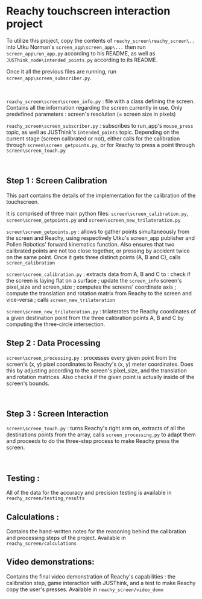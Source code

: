 # Reachy touchscreen interaction project

To utilize this project, copy the contents of `reachy_screen\reachy_screen\..` into Utku Norman's `screen_app\screen_app\...` then run ``screen_app\run_app.py`` according to his README, as well as ``JUSThink_node\intended_points.py`` according to its README. 

Once it all the previous files are running, run ``screen_app\screen_subscriber.py``.  

​	

`reachy_screen\screen\screen_info.py` : file with a class defining the screen. Contains all the information regarding the screen currently in use. Only predefined parameters : screen's resolution (= screen size in pixels)

`reachy_screen\screen_subscriber.py` : subscribes to run_app's `mouse_press` topic, as well as JUSThink's `intended_points` topic. Depending on the current stage (screen calibrated or not), either calls for the calibration through `screen\screen_getpoints.py`, or for Reachy to press a point through `screen\screen_touch.py` 

​	

##  Step 1 : Screen Calibration 

This part contains the details of the implementation for the calibration of the touchscreen. 

It is comprised of three main python files: `screen\screen_calibration.py`,  `screen\screen_getpoints.py` and `screen\screen_new_trilateration.py`

`screen\screen_getpoints.py` : allows to gather points simultaneously from the screen and Reachy, using respectively Utku's screen_app publisher and Pollen Robotics' forward kinematics function. Also ensures that two calibrated points are not too close together, or pressing by accident twice on the same point. Once it gets three distinct points (A, B and C), calls `screen_calibration` 

`screen\screen_calibration.py` : extracts data from A, B and C to : check if the screen is laying flat on a surface ; update the `screen_info` screen's pixel_size and screen_size ; computes the screens' coordinate axis ; compute the translation and rotation matrix from Reachy to the screen and vice-versa ; calls `screen_new_trilateration`

`screen\screen_new_trilateration.py` : trilaterates the Reachy coordinates of a given destination point from the three calibration points A, B and C by computing the three-circle intersection. 

 	


##  Step 2 : Data Processing

`screen\screen_processing.py` : processes every given point from the screen's (x, y) pixel coordinates to Reachy's (x, y) meter coordinates. Does this by adjusting according to the screen's pixel_size, and the translation and rotation matrices. Also checks if the given point is actually inside of the screen's bounds. 

​	

## Step 3 : Screen Interaction 

`screen\screen_touch.py` : turns Reachy's right arm on, extracts of all the destinations points from the array, calls `screen_processing.py` to adapt them and proceeds to do the three-step process to make Reachy press the screen. 

​	



## Testing : 

All of the data for the accuracy and precision testing is available in `reachy_screen/testing_results`



## Calculations : 

Contains the hand-written notes for the reasoning behind the calibration and processing steps of the project. Available in `reachy_screen/calculations`



## Video demonstrations:

Contains the final video demonstration of Reachy's capabilities : the calibration step, game interaction with JUSThink, and a test to make Reachy copy the user's presses. Available in `reachy_screen/video_demo`